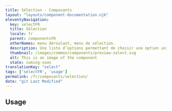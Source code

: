 ```yaml
---
title: Sélection - Composants
layout: "layouts/component-documentation.njk"
eleventyNavigation:
  key: selectFR
  title: Sélection
  locale: fr
  parent: componentsFR
  otherNames: menu déroulant, menu de sélection.
  description: Une liste d’options permettant de choisir une option unique.
  thumbnail: /images/common/components/preview-select.svg
  alt: This is an image of the component
  state: coming-soon
translationKey: "select"
tags: ['selectFR', 'usage']
permalink: /fr/composants/selection/
date: "git Last Modified"
---
```


## Usage